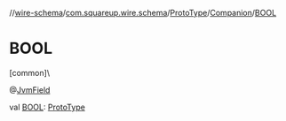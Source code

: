 //[wire-schema](../../../../index.md)/[com.squareup.wire.schema](../../index.md)/[ProtoType](../index.md)/[Companion](index.md)/[BOOL](-b-o-o-l.md)

# BOOL

[common]\

@[JvmField](https://kotlinlang.org/api/latest/jvm/stdlib/kotlin.jvm/-jvm-field/index.html)

val [BOOL](-b-o-o-l.md): [ProtoType](../index.md)
